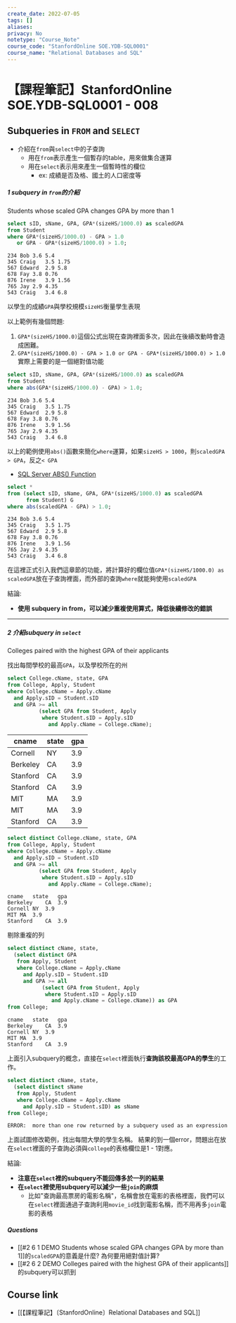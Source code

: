 ```yaml
---
create_date: 2022-07-05
tags: []	
aliases:
privacy: No
notetype: "Course_Note"
course_code: "StanfordOnline SOE.YDB-SQL0001"
course_name: "Relational Databases and SQL"
---
```


# 【課程筆記】StanfordOnline SOE.YDB-SQL0001 - 008

## Subqueries in `FROM` and `SELECT`

- 介紹在`from`與`select`中的子查詢
	- 用在`from`表示產生一個暫存的table，用來做集合運算
	- 用在`select`表示用來產生一個暫時性的欄位
		- ex: 成績是否及格、國土的人口密度等

##### 1 subquery in `from`的介紹

Students whose scaled GPA changes GPA by more than 1

``` sql
select sID, sName, GPA, GPA*(sizeHS/1000.0) as scaledGPA
from Student
where GPA*(sizeHS/1000.0) - GPA > 1.0
   or GPA - GPA*(sizeHS/1000.0) > 1.0;
```

``` csv
234	Bob	3.6	5.4
345	Craig	3.5	1.75
567	Edward	2.9	5.8
678	Fay	3.8	0.76
876	Irene	3.9	1.56
765	Jay	2.9	4.35
543	Craig	3.4	6.8
```

以學生的成績`GPA`與學校規模`sizeHS`衡量學生表現

以上範例有幾個問題:

1. `GPA*(sizeHS/1000.0)`這個公式出現在查詢裡面多次，因此在後續改動時會造成困難。
2. `GPA*(sizeHS/1000.0) - GPA > 1.0 or GPA - GPA*(sizeHS/1000.0) > 1.0`實際上需要的是一個絕對值功能

``` sql
select sID, sName, GPA, GPA*(sizeHS/1000.0) as scaledGPA
from Student
where abs(GPA*(sizeHS/1000.0) - GPA) > 1.0;
```

``` csv
234	Bob	3.6	5.4
345	Craig	3.5	1.75
567	Edward	2.9	5.8
678	Fay	3.8	0.76
876	Irene	3.9	1.56
765	Jay	2.9	4.35
543	Craig	3.4	6.8
```

以上的範例使用`abs()`函數來簡化`where`運算，如果`sizeHS > 1000`，則`scaledGPA > GPA`，反之`< GPA`

- [SQL Server ABS() Function](https://www.w3schools.com/sql/func_sqlserver_abs.asp)

``` sql
select *
from (select sID, sName, GPA, GPA*(sizeHS/1000.0) as scaledGPA
      from Student) G
where abs(scaledGPA - GPA) > 1.0;
```

``` csv
234	Bob	3.6	5.4
345	Craig	3.5	1.75
567	Edward	2.9	5.8
678	Fay	3.8	0.76
876	Irene	3.9	1.56
765	Jay	2.9	4.35
543	Craig	3.4	6.8
```

在這裡正式引入我們這章節的功能，將計算好的欄位值`GPA*(sizeHS/1000.0) as scaledGPA`放在子查詢裡面，而外部的查詢`where`就能夠使用`scaledGPA`

結論:
- **使用 subquery in from，可以減少重複使用算式，降低後續修改的錯誤**

---

##### 2  介紹subquery in `select`

Colleges paired with the highest GPA of their applicants

找出每間學校的最高`GPA`，以及學校所在的州

``` sql
select College.cName, state, GPA
from College, Apply, Student
where College.cName = Apply.cName
  and Apply.sID = Student.sID
  and GPA >= all
          (select GPA from Student, Apply
           where Student.sID = Apply.sID
             and Apply.cName = College.cName);
```

| cname | state | gpa |
| --- | --- | --- |
| Cornell | NY | 3.9 |
| Berkeley | CA | 3.9 |
| Stanford | CA | 3.9 |
| Stanford | CA | 3.9 |
| MIT | MA | 3.9 |
| MIT | MA | 3.9 |
| Stanford | CA | 3.9 |

``` sql
select distinct College.cName, state, GPA
from College, Apply, Student
where College.cName = Apply.cName
  and Apply.sID = Student.sID
  and GPA >= all
          (select GPA from Student, Apply
           where Student.sID = Apply.sID
             and Apply.cName = College.cName);
```

``` csv
cname	state	gpa
Berkeley	CA	3.9
Cornell	NY	3.9
MIT	MA	3.9
Stanford	CA	3.9
```

剔除重複的列

``` sql
select distinct cName, state,
  (select distinct GPA
   from Apply, Student
   where College.cName = Apply.cName
     and Apply.sID = Student.sID
     and GPA >= all
           (select GPA from Student, Apply
            where Student.sID = Apply.sID
              and Apply.cName = College.cName)) as GPA
from College;
```

``` csv
cname	state	gpa
Berkeley	CA	3.9
Cornell	NY	3.9
MIT	MA	3.9
Stanford	CA	3.9
```

上面引入subquery的概念，直接在`select`裡面執行**查詢該校最高GPA的學生**的工作。

``` sql
select distinct cName, state,
  (select distinct sName
   from Apply, Student
   where College.cName = Apply.cName
     and Apply.sID = Student.sID) as sName
from College;
```

``` csv
ERROR:  more than one row returned by a subquery used as an expression
```

上面試圖修改範例，找出每間大學的學生名稱。
結果的到一個error，問題出在放在`select`裡面的子查詢必須與`college`的表格欄位是1 - 1對應。

結論:
- **注意在`select`裡的subquery不能回傳多於一列的結果**
- **在`select`裡使用subquery可以減少一些`join`的麻煩**
	- 比如"查詢最高票房的電影名稱"，名稱會放在電影的表格裡面，我們可以在`select`裡面通過子查詢利用`movie_id`找到電影名稱，而不用再多`join`電影的表格

##### Questions

- [[#2 6 1 DEMO Students whose scaled GPA changes GPA by more than 1]]的`scaledGPA`的意義是什麼? 為何要用絕對值計算?
- [[#2 6 2 DEMO Colleges paired with the highest GPA of their applicants]]的subquery可以抓到

## Course link

- [[【課程筆記】〔StanfordOnline〕Relational Databases and SQL]]